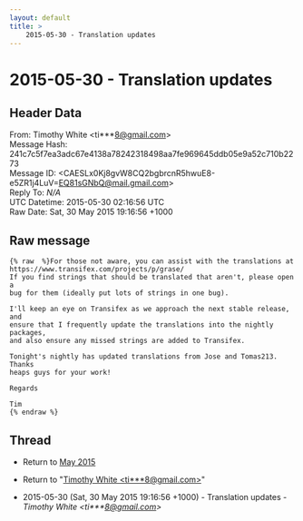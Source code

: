 ```yaml
---
layout: default
title: >
    2015-05-30 - Translation updates
---
```


# 2015-05-30 - Translation updates

## Header Data

From: Timothy White \<ti***8@gmail.com\><br>
Message Hash: 241c7c5f7ea3adc67e4138a78242318498aa7fe969645ddb05e9a52c710b2273<br>
Message ID: \<CAESLx0Kj8gvW8CQ2bgbrcnR5hwuE8-e5ZR1j4LuV=EQ81sGNbQ@mail.gmail.com\><br>
Reply To: _N/A_<br>
UTC Datetime: 2015-05-30 02:16:56 UTC<br>
Raw Date: Sat, 30 May 2015 19:16:56 +1000<br>

## Raw message

```
{% raw  %}For those not aware, you can assist with the translations at
https://www.transifex.com/projects/p/grase/
If you find strings that should be translated that aren't, please open a
bug for them (ideally put lots of strings in one bug).

I'll keep an eye on Transifex as we approach the next stable release, and
ensure that I frequently update the translations into the nightly packages,
and also ensure any missed strings are added to Transifex.

Tonight's nightly has updated translations from Jose and Tomas213. Thanks
heaps guys for your work!

Regards

Tim
{% endraw %}
```

## Thread

+ Return to [May 2015](/archive/2015/05)

+ Return to "[Timothy White <ti***8<span>@</span>gmail.com>](/authors/ti___8_at_gmail_com)"

+ 2015-05-30 (Sat, 30 May 2015 19:16:56 +1000) - Translation updates - _Timothy White \<ti***8@gmail.com\>_

